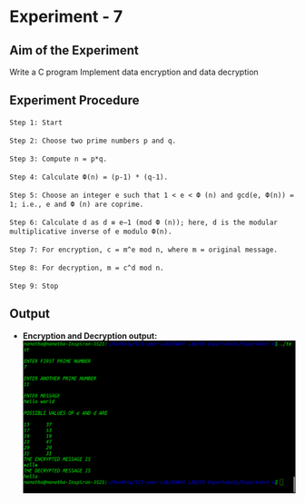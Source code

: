 # Experiment - 7
## Aim of the Experiment
Write a C program Implement data encryption and data decryption

## Experiment Procedure

	Step 1: Start

	Step 2: Choose two prime numbers p and q.

	Step 3: Compute n = p*q.

	Step 4: Calculate Ф(n) = (p-1) * (q-1).

	Step 5: Choose an integer e such that 1 < e < Ф (n) and gcd(e, Ф(n)) = 1; i.e., e and Ф (n) are coprime.

	Step 6: Calculate d as d ≡ e−1 (mod Ф (n)); here, d is the modular multiplicative inverse of e modulo Ф(n).

	Step 7: For encryption, c = m^e mod n, where m = original message.

	Step 8: For decryption, m = c^d mod n.

	Step 9: Stop
## Output

* **Encryption and Decryption output:**
![Encryption and Decryption](ed.png)

